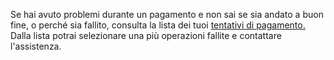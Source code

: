 Se hai avuto problemi durante un pagamento e non sai se sia andato a buon fine, o perché sia fallito, consulta la lista dei tuoi [tentativi di pagamento.](ioit://PAYMENTS_HISTORY_SCREEN) Dalla lista potrai selezionare una più operazioni fallite e contattare l'assistenza.